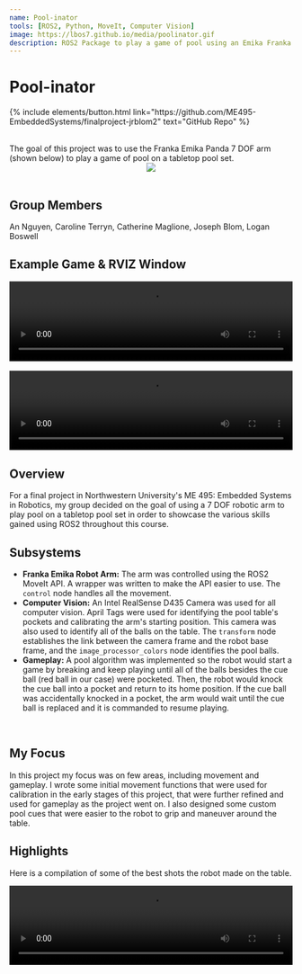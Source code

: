 ```yaml
---
name: Pool-inator
tools: [ROS2, Python, MoveIt, Computer Vision]
image: https://lbos7.github.io/media/poolinator.gif
description: ROS2 Package to play a game of pool using an Emika Franka Panda arm and a tabletop pool set
---
```


# Pool-inator
<p class="text-center">
{% include elements/button.html link="https://github.com/ME495-EmbeddedSystems/finalproject-jrblom2" text="GitHub Repo" %}
</p>
<br>
The goal of this project was to use the Franka Emika Panda 7 DOF arm (shown below) to play a game of pool on a tabletop pool set.
<br>
<center><img src="{{ site.url }}{{ site.baseurl }}/media/franka.jpg"/></center>
<br>

## Group Members
An Nguyen, Caroline Terryn, Catherine Maglione, Joseph Blom, Logan Boswell
<br>

## Example Game & RVIZ Window
<center>
    <div style="position: relative; padding-bottom: 28.125%; height:0; overflow: hidden;">
        <video src="{{ site.url }}{{ site.baseurl }}/media/poolinator.mp4" controls style="position: absolute; top:0; left:0; width: 100%; height: 100%;"></video>
    </div>
</center>
<br>
<center>
    <div style="position: relative; padding-bottom: 28.125%; height:0; overflow: hidden;">
        <video src="{{ site.url }}{{ site.baseurl }}/media/poolinator_rviz.webm" controls style="position: absolute; top:0; left:0; width: 100%; height: 100%;"></video>
    </div>
</center>

## Overview
For a final project in Northwestern University's ME 495: Embedded Systems in Robotics, my group decided on the goal of using a 7 DOF robotic arm to play pool on a tabletop pool set in order to showcase the various skills gained using ROS2 throughout this course.
<br>

## Subsystems
- **Franka Emika Robot Arm:** The arm was controlled using the ROS2 MoveIt API. A wrapper was written to make the API easier to use. The `control` node handles all the movement.
- **Computer Vision:** An Intel RealSense D435 Camera was used for all computer vision. April Tags were used for identifying the pool table's pockets and calibrating the arm's starting position. This camera was also used to identify all of the balls on the table. The `transform` node establishes the link between the camera frame and the robot base frame, and the `image_processor_colors` node identifies the pool balls.
- **Gameplay:** A pool algorithm was implemented so the robot would start a game by breaking and keep playing until all of the balls besides the cue ball (red ball in our case) were pocketed. Then, the robot would knock the cue ball into a pocket and return to its home position. If the cue ball was accidentally knocked in a pocket, the arm would wait until the cue ball is replaced and it is commanded to resume playing.
<br>

## My Focus
In this project my focus was on few areas, including movement and gameplay. I wrote some initial movement functions that were used for calibration in the early stages of this project, that were further refined and used for gameplay as the project went on. I also designed some custom pool cues that were easier to the robot to grip and maneuver around the table.
<br>

## Highlights
Here is a compilation of some of the best shots the robot made on the table.
<br>
<center>
    <div style="position: relative; padding-bottom: 28.125%; height:0; overflow: hidden;">
        <video src="{{ site.url }}{{ site.baseurl }}/media/PoolSuperCut.mp4" controls style="position: absolute; top:0; left:0; width: 100%; height: 100%;"></video>
    </div>
</center>